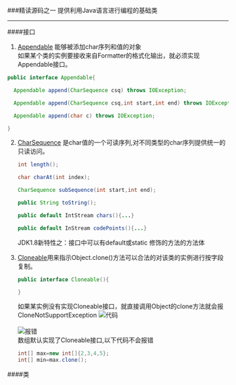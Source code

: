 ###精读源码之一
提供利用Java语言进行编程的基础类
<hr/>
####接口

1. [Appendable](https://github.com/WikiDown/OpenSourceStructure/blob/master/JDK-1.8.0/java.lang/Appendable.java) 能够被添加char序列和值的对象<br/>
  如果某个类的实例要接收来自Formatter的格式化输出，就必须实现Appendable接口。
  ```java
  public interface Appendable{

	Appendable append(CharSequence csq) throws IOException;

	Appendable append(CharSequence csq,int start,int end) throws IOException;

	Appendable append(char c) throws IOException;

}
  ```
  
2. [CharSequence](https://github.com/WikiDown/OpenSourceStructure/blob/master/JDK-1.8.0/java.lang/CharSequence.java) 是char值的一个可读序列,对不同类型的char序列提供统一的只读访问。<br/>
   ```java
   int length();
   
   char charAt(int index);
   
   CharSequence subSequence(int start,int end);
   
   public String toString();
   
   public default IntStream chars(){...}
   
   public default InStream codePoints(){...}

   ```
   JDK1.8新特性之：接口中可以有default或static 修饰的方法的方法体<br/>
   
3. [Cloneable](https://github.com/WikiDown/OpenSourceStructure/blob/master/JDK-1.8.0/java.lang/Cloneable.java)用来指示Object.clone()方法可以合法的对该类的实例进行按字段复制。<br/>
   ```java
   public interface Cloneable(){
   
   }
   ```
   如果某实例没有实现Cloneable接口，就直接调用Object的clone方法就会报CloneNotSupportException
   ![代码](https://github.com/WikiDown/OpenSourceStructure/blob/master/JDK-1.8.0/java.lang/images/Cloneable-001.png)<br/><br/>
   ![报错](https://github.com/WikiDown/OpenSourceStructure/blob/master/JDK-1.8.0/java.lang/images/Cloneable-000.png)<br/>
   数组默认实现了Cloneable接口,以下代码不会报错<br/>
   ```java
   int[] max=new int[]{2,3,4,5};
   int[] min=max.clone();
   ```
   
   
	



####类
